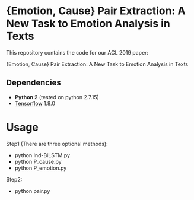 
# \{Emotion, Cause\} Pair Extraction: A New Task to Emotion Analysis in Texts

This repository contains the code for our ACL 2019 paper:

\{Emotion, Cause\} Pair Extraction: A New Task to Emotion Analysis in Texts

## Dependencies

- **Python 2** (tested on python 2.7.15)
- [Tensorflow](https://github.com/tensorflow/tensorflow) 1.8.0

# Usage

Step1 (There are three optional methods):
- python Ind-BiLSTM.py
- python P_cause.py
- python P_emotion.py

Step2:
- python pair.py
